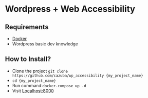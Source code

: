 # Wordpress + Web Accessibility

## Requirements
- [Docker](https://www.docker.com/)
- Wordpress basic dev knowledge

## How to Install?
- Clone the project `git clone https://github.com/cazuba/wp_accessibility {my_project_name}`
- `cd {my_project_name}`
- Run command `docker-compose up -d`
- Visit [Localhost:8000](http://localhost:8000)
